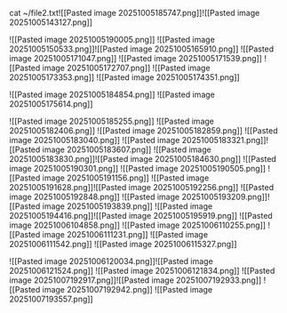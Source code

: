 cat ~/file2.txt![[Pasted image 20251005185747.png]]![[Pasted image 20251005143127.png]]

![[Pasted image 20251005190005.png]]
![[Pasted image 20251005150533.png]]![[Pasted image 20251005165910.png]]
![[Pasted image 20251005171047.png]]
![[Pasted image 20251005171539.png]]
![[Pasted image 20251005172707.png]]
![[Pasted image 20251005173353.png]]
![[Pasted image 20251005174351.png]]

![[Pasted image 20251005184854.png]]
![[Pasted image 20251005175614.png]]

![[Pasted image 20251005185255.png]]
![[Pasted image 20251005182406.png]]
![[Pasted image 20251005182859.png]]
![[Pasted image 20251005183040.png]]
![[Pasted image 20251005183321.png]]![[Pasted image 20251005183607.png]]
![[Pasted image 20251005183830.png]]![[Pasted image 20251005184630.png]]
![[Pasted image 20251005190301.png]]
![[Pasted image 20251005190505.png]]
![[Pasted image 20251005191156.png]]
![[Pasted image 20251005191628.png]]![[Pasted image 20251005192256.png]]
![[Pasted image 20251005192848.png]]
![[Pasted image 20251005193209.png]]![[Pasted image 20251005193839.png]]
![[Pasted image 20251005194416.png]]![[Pasted image 20251005195919.png]]
![[Pasted image 20251006104858.png]]
![[Pasted image 20251006110255.png]]
![[Pasted image 20251006111231.png]]
![[Pasted image 20251006111542.png]]
![[Pasted image 20251006115327.png]]

![[Pasted image 20251006120034.png]]![[Pasted image 20251006121524.png]]
![[Pasted image 20251006121834.png]]
![[Pasted image 20251007192917.png]]![[Pasted image 20251007192933.png]]
![[Pasted image 20251007192942.png]]
![[Pasted image 20251007193557.png]]
